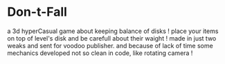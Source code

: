 # Don-t-Fall
a 3d hyperCasual game about keeping balance of disks ! place your items on top of level's disk and be carefull about their waight ! made in just two weaks and sent for voodoo publisher. and because of lack of time some mechanics developed not so clean in code, like rotating camera !
